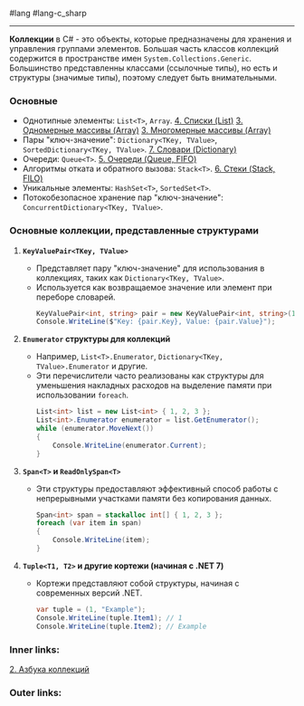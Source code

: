 #lang #lang-c_sharp

---
**Коллекции** в C# - это объекты, которые предназначены для хранения и управления группами элементов.
Большая часть классов коллекций содержится в пространстве имен `System.Collections.Generic`.
Большинство представленны классами (ссылочные типы), но есть и структуры (значимые типы), поэтому следует быть внимательными.

### Основные

- Однотипные элементы:  `List<T>`, `Array`.
[4. Списки (List)](1.%20Lang/C-sharp/0.%20Введение/3.%20Коллекции/4.%20Списки%20(List).md)
[3. Одномерные массивы (Array)](1.%20Lang/C-sharp/0.%20Введение/3.%20Коллекции/3.%20Одномерные%20массивы%20(Array).md)
[3. Многомерные массивы (Array)](1.%20Lang/C-sharp/0.%20Введение/3.%20Коллекции/3.%20Многомерные%20массивы%20(Array).md)
- Пары "ключ-значение":  `Dictionary<TKey, TValue>`, `SortedDictionary<TKey, TValue>`.
[7. Словари (Dictionary)](1.%20Lang/C-sharp/0.%20Введение/3.%20Коллекции/7.%20Словари%20(Dictionary).md)
- Очереди:  `Queue<T>`.
[5. Очереди (Queue, FIFO)](1.%20Lang/C-sharp/0.%20Введение/3.%20Коллекции/5.%20Очереди%20(Queue,%20FIFO).md)
- Алгоритмы отката и обратного вызова:  `Stack<T>`.
[6. Стеки (Stack, FILO)](1.%20Lang/C-sharp/0.%20Введение/3.%20Коллекции/6.%20Стеки%20(Stack,%20FILO).md)
- Уникальные элементы:  `HashSet<T>`, `SortedSet<T>`.
- Потокобезопасное хранение пар "ключ-значение":  `ConcurrentDictionary<TKey, TValue>`.

### Основные коллекции, представленные структурами

1. **`KeyValuePair<TKey, TValue>`**
    - Представляет пару "ключ-значение" для использования в коллекциях, таких как `Dictionary<TKey, TValue>`.
    - Используется как возвращаемое значение или элемент при переборе словарей.
        ```csharp
        KeyValuePair<int, string> pair = new KeyValuePair<int, string>(1, "Value");
        Console.WriteLine($"Key: {pair.Key}, Value: {pair.Value}");
        ```
        
2. **`Enumerator` структуры для коллекций**
    - Например, `List<T>.Enumerator`, `Dictionary<TKey, TValue>.Enumerator` и другие.
    - Эти перечислители часто реализованы как структуры для уменьшения накладных расходов на выделение памяти при использовании `foreach`.
        ```csharp
        List<int> list = new List<int> { 1, 2, 3 };
        List<int>.Enumerator enumerator = list.GetEnumerator();
        while (enumerator.MoveNext())
        {
            Console.WriteLine(enumerator.Current);
        }
        ```
        
3. **`Span<T>` и `ReadOnlySpan<T>`**
    - Эти структуры предоставляют эффективный способ работы с непрерывными участками памяти без копирования данных.
        ```csharp
        Span<int> span = stackalloc int[] { 1, 2, 3 };
        foreach (var item in span)
        {
            Console.WriteLine(item);
        }
        ```
        
4. **`Tuple<T1, T2>` и другие кортежи (начиная с .NET 7)**
    - Кортежи представляют собой структуры, начиная с современных версий .NET.
        ```csharp
        var tuple = (1, "Example");
        Console.WriteLine(tuple.Item1); // 1
        Console.WriteLine(tuple.Item2); // Example
        ```


### Inner links:
[2. Азбука коллекций](1.%20Lang/C-sharp/0.%20Введение/3.%20Коллекции/2.%20Азбука%20коллекций.md)

### Outer links:

